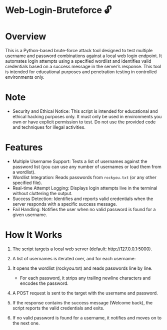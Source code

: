 # Web-Login-Bruteforce 🔓

# Overview
This is a Python-based brute-force attack tool designed to test multiple username and password combinations against a local web login endpoint. It automates login attempts using a specified wordlist and identifies valid credentials based on a success message in the server’s response. This tool is intended for educational purposes and penetration testing in controlled environments only.

# Note
- Security and Ethical Notice: This script is intended for educational and ethical hacking purposes only. It must only be used in environments you own or have explicit permission to test. Do not use the provided code and techniques for illegal activities.

# Features
- Multiple Username Support: Tests a list of usernames against the password list (you can use any number of usernames or load them from a wordlist).
- Wordlist Integration: Reads passwords from `rockyou.txt` (or any other specified file).
- Real-time Attempt Logging: Displays login attempts live in the terminal without cluttering the output.
- Success Detection: Identifies and reports valid credentials when the server responds with a specific success message.
- Fail Handling: Notifies the user when no valid password is found for a given username.

# How It Works
1. The script targets a local web server (default: http://127.0.0.1:5000).

2. A list of usernames is iterated over, and for each username:

3. It opens the wordlist (rockyou.txt) and reads passwords line by line.
   - For each password, it strips any trailing newline characters and encodes the password.

4. A POST request is sent to the target with the username and password.

5. If the response contains the success message (Welcome back), the script reports the valid credentials and exits.

6. If no valid password is found for a username, it notifies and moves on to the next one.
